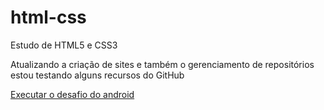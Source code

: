 # html-css
 Estudo de HTML5 e CSS3

Atualizando a criação de sites e também o gerenciamento de repositórios
estou testando alguns recursos do GitHub

<a href="https://felipeand86.github.io/html-css/desafios/d010/android.html"> Executar o desafio do android</a>
